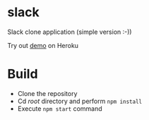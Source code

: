 # slack

Slack clone application (simple version :-))

Try out [demo](https://shielded-lowlands-54552.herokuapp.com/) on Heroku

# Build

- Clone the repository
- Cd _root_ directory and perform `npm install`
- Execute `npm start` command
